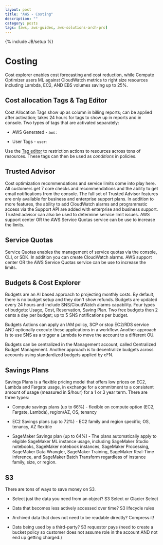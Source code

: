 ```yaml
---
layout: post
title: "AWS - Costing"
description: ""
category: posts
tags: [aws, aws-guides, aws-solutions-arch-pro]
---
```

{% include JB/setup %}

# Costing
Cost explorer enables cost forecasting and cost reduction, while Compute Optimizer users ML against CloudWatch metrics to right size resources including Lambda, EC2, AND EBS volumes saving up to 25%.

## Cost allocation Tags &amp; Tag Editor
Cost Allocation Tags show up as column in billing reports; can be applied after activation; takes 24 hours for tags to show up in reports and in console. Two types of tags that are activated separately:
 
 - AWS Generated - ```aws:``` 

 - User Tags - ```user:```

 Use the [Tag editor](http://docs.aws.amazon.com/awsconsolehelpdocs/latest/gsg/tag-editor.html) to restriction actions to resources across tons of resources. These tags can then be used as *conditions* in policies.

## Trusted Advisor
Cost optimization recommendations and service limits come into play here. All customers get 7 core checks and recommendations and the ability to get email notifications from the console. The full set of Trusted Advisor features are only available for business and enterprise support plans. In addition to more features, the ability to add CloudWatch alarms and programmatic access via the Support API are added with enterprise and business support. Trusted advisor can also be used to determine service limit issues. AWS support center OR the AWS Service Quotas service can be use to increase the limits.

## Service Quotas

Service Quotas enables the management of service quotas via the console, CLI, or SDK. In addition you can create CloudWatch alarms. AWS support center OR the AWS Service Quotas service can be use to increase the limits.

## Budgets &amp; Cost Explorer

Budgets are an AI based approach to projecting monthly costs. By default, there is no budget setup and they don't show refunds. Budgets are updated every 24 hours and include SNS/CloudWatch alarms capability. Four types of budgets: Usage, Cost, Reservation, Saving Plan. Two free budgets then 2 cents a day per budget; up to 5 SNS notifications per budget.

Budgets Actions can apply an IAM policy, SCP or stop EC2/RDS service AND optionally execute these applications in a workflow. Another approach is to use SNS as a trigger a Lambda to move the account to a different OU. 

Budgets can be centralized in the Management account, called Centralized Budget Management. Another approach is to decentralize budgets across accounts using standardized budgets applied by cFN.

## Savings Plans
Savings Plans is a flexible pricing model that offers low prices on EC2, Lambda and Fargate usage, in exchange for a commitment to a consistent amount of usage (measured in $/hour) for a 1 or 3 year term. There are three types:
- Compute savings plans (up to 66%) - flexible on compute option (EC2, Fargate, Lambda), region/AZ, OS, tenancy

- EC2 Savings plans (up to 72%) - EC2 family and region specific; OS, tenancy, AZ flexible

- SageMaker Savings plan (up to 64%) - The plans automatically apply to eligible SageMaker ML instance usage, including SageMaker Studio notebooks, SageMaker notebook instances, SageMaker Processing, SageMaker Data Wrangler, SageMaker Training, SageMaker Real-Time Inference, and SageMaker Batch Transform regardless of instance family, size, or region. 

## S3

There are tons of ways to save money on S3. 

- Select just the data you need from an object? S3 Select or Glacier Select

- Data that becomes less actively accessed over time? S3 lifecycle rules

- Archived data that does not need to be readable directly? Compress it!

- Data being used by a third-party? S3 requestor pays (need to create a bucket policy so customer does not assume role in the account AND not end up getting charged.)






